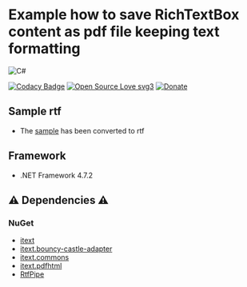 # Example how to save RichTextBox content as pdf file keeping text formatting

![C#](https://img.shields.io/badge/c%23-%23239120.svg?style=for-the-badge&logo=csharp&logoColor=black)

[![Codacy Badge](https://app.codacy.com/project/badge/Grade/637af09d36ac420b80a8aca9fa3ebac4)](https://app.codacy.com/gh/R0mb0/Example_how_to_save_RichTextBox_content_as_pdf_file/dashboard?utm_source=gh&utm_medium=referral&utm_content=&utm_campaign=Badge_grade)
[![Open Source Love svg3](https://badges.frapsoft.com/os/v3/open-source.svg?v=103)](https://github.com/R0mb0/Example_how_to_save_RichTextBox_content_as_pdf_file)
[![Donate](https://img.shields.io/badge/PayPal-Donate%20to%20Author-blue.svg)](http://paypal.me/R0mb0)

## Sample rtf

- The [sample](https://pdfobject.com/pdf/sample.pdf) has been converted to rtf

## Framework

- .NET Framework 4.7.2

## ⚠️ Dependencies ⚠️

### NuGet
- [itext](https://itextpdf.com/)
- [itext.bouncy-castle-adapter](https://itextpdf.com/)
- [itext.commons](https://itextpdf.com/)
- [itext.pdfhtml](https://itextpdf.com/products/convert-html-css-to-pdf-pdfhtml)
- [RtfPipe](https://github.com/erdomke/RtfPipe)
